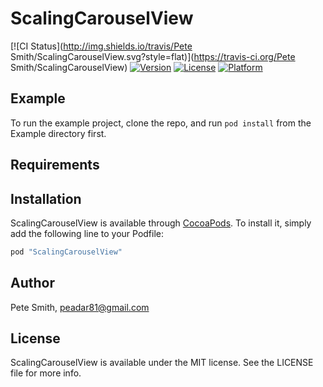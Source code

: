 # ScalingCarouselView

[![CI Status](http://img.shields.io/travis/Pete Smith/ScalingCarouselView.svg?style=flat)](https://travis-ci.org/Pete Smith/ScalingCarouselView)
[![Version](https://img.shields.io/cocoapods/v/ScalingCarouselView.svg?style=flat)](http://cocoapods.org/pods/ScalingCarouselView)
[![License](https://img.shields.io/cocoapods/l/ScalingCarouselView.svg?style=flat)](http://cocoapods.org/pods/ScalingCarouselView)
[![Platform](https://img.shields.io/cocoapods/p/ScalingCarouselView.svg?style=flat)](http://cocoapods.org/pods/ScalingCarouselView)

## Example

To run the example project, clone the repo, and run `pod install` from the Example directory first.

## Requirements

## Installation

ScalingCarouselView is available through [CocoaPods](http://cocoapods.org). To install
it, simply add the following line to your Podfile:

```ruby
pod "ScalingCarouselView"
```

## Author

Pete Smith, peadar81@gmail.com

## License

ScalingCarouselView is available under the MIT license. See the LICENSE file for more info.
